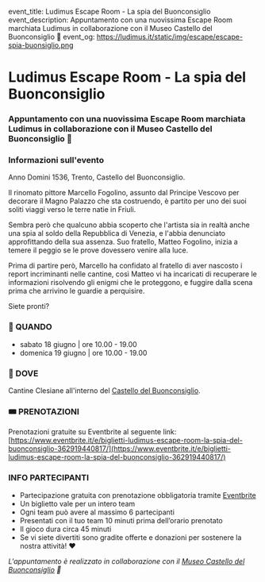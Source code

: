 event_title: Ludimus Escape Room - La spia del Buonconsiglio
event_description: Appuntamento con una nuovissima Escape Room marchiata Ludimus in collaborazione con il Museo Castello del Buonconsiglio 🏰
event_og: https://ludimus.it/static/img/escape/escape-spia-buonsiglio.png

# Ludimus Escape Room - La spia del Buonconsiglio

### Appuntamento con una nuovissima Escape Room marchiata Ludimus in collaborazione con il Museo Castello del Buonconsiglio 🏰

### Informazioni sull'evento

Anno Domini 1536, Trento, Castello del Buonconsiglio.

Il rinomato pittore Marcello Fogolino, assunto dal Principe Vescovo per decorare il Magno Palazzo che sta costruendo, è partito per uno dei suoi soliti viaggi verso le terre natie in Friuli.

Sembra però che qualcuno abbia scoperto che l'artista sia in realtà anche una spia al soldo della Repubblica di Venezia, e l'abbia denunciato approfittando della sua assenza. Suo fratello, Matteo Fogolino, inizia a temere il peggio se le prove dovessero venire alla luce.

Prima di partire però, Marcello ha confidato al fratello di aver nascosto i report incriminanti nelle cantine, così Matteo vi ha incaricati di recuperare le informazioni risolvendo gli enigmi che le proteggono, e fuggire dalla scena prima che arrivino le guardie a perquisire.

Siete pronti?

### 📅 QUANDO

- sabato 18 giugno | ore 10.00 - 19.00
- domenica 19 giugno | ore 10.00 - 19.00

### 🚩 DOVE

Cantine Clesiane all'interno del [Castello del Buonconsiglio](https://goo.gl/maps/WvE6B1QDJBub9gdaA).

### 🎟 PRENOTAZIONI

Prenotazioni gratuite su Eventbrite al seguente link: [https://www.eventbrite.it/e/biglietti-ludimus-escape-room-la-spia-del-buonconsiglio-362919440817/](https://www.eventbrite.it/e/biglietti-ludimus-escape-room-la-spia-del-buonconsiglio-362919440817/)

### INFO PARTECIPANTI

- Partecipazione gratuita con prenotazione obbligatoria tramite [Eventbrite](https://www.eventbrite.it/e/biglietti-ludimus-escape-room-la-spia-del-buonconsiglio-362919440817/)
- Un biglietto vale per un intero team
- Ogni team può avere al massimo 6 partecipanti
- Presentati con il tuo team 10 minuti prima dell’orario prenotato
- Il gioco dura circa 45 minuti
- Se vi siete divertiti sono gradite offerte e donazioni per sostenere la nostra attività! ♥️

_L'appuntamento è realizzato in collaborazione con il [Museo Castello del Buonconsiglio](https://www.buonconsiglio.it/) 🏰_
